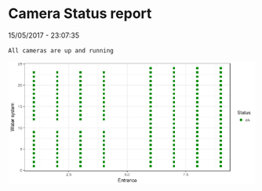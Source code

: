 Camera Status report
================
15/05/2017 - 23:07:35

    All cameras are up and running

![](camreport_files/figure-markdown_github/unnamed-chunk-2-1.png)
